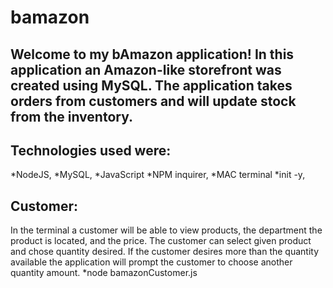 # bamazon

## **Welcome to my bAmazon application!** In this application an Amazon-like storefront was created using MySQL. The application takes orders from customers and will update stock from the inventory. 

## **Technologies used were**:
*NodeJS,
*MySQL,
*JavaScript 
*NPM inquirer,
*MAC terminal 
*init -y,

## **Customer**:
In the terminal a customer will be able to view products, the department the product is located, and the price. The customer can select given product and chose quantity desired. If the customer desires more than the quantity available the application will prompt the customer to choose another quantity amount. 
*node bamazonCustomer.js